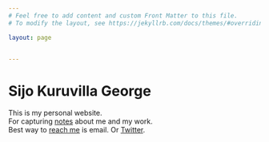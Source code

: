 ```yaml
---
# Feel free to add content and custom Front Matter to this file.
# To modify the layout, see https://jekyllrb.com/docs/themes/#overriding-theme-defaults

layout: page


---
```


# Sijo Kuruvilla George

This is my personal website. <br>
For capturing [notes](https://www.sijokuruvilla.in/notes) about me and my work. <br>
Best way to [reach me](https://www.sijokuruvilla.in/reachme) is email. Or [Twitter](https://twitter.com/sijokuruvilla). <br>



<!--

Connect
And now looking at replacing this with a bot implementation <br>

To have yourself added to my contact book - Link 

-->